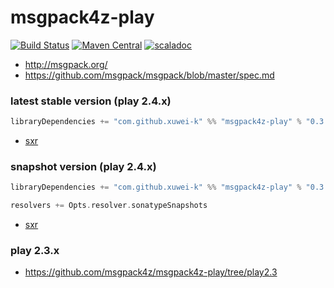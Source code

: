 # msgpack4z-play

[![Build Status](https://secure.travis-ci.org/msgpack4z/msgpack4z-play.png?branch=master)](http://travis-ci.org/msgpack4z/msgpack4z-play)
[![Maven Central](https://maven-badges.herokuapp.com/maven-central/com.github.xuwei-k/msgpack4z-play_2.11/badge.svg)](https://maven-badges.herokuapp.com/maven-central/com.github.xuwei-k/msgpack4z-play_2.11)
[![scaladoc](http://javadoc-badge.appspot.com/com.github.xuwei-k/msgpack4z-play_2.11.svg?label=scaladoc)](http://javadoc-badge.appspot.com/com.github.xuwei-k/msgpack4z-play_2.11)

- <http://msgpack.org/>
- <https://github.com/msgpack/msgpack/blob/master/spec.md>


### latest stable version (play 2.4.x)

```scala
libraryDependencies += "com.github.xuwei-k" %% "msgpack4z-play" % "0.3.0"
```

- [sxr](https://oss.sonatype.org/service/local/repositories/releases/archive/com/github/xuwei-k/msgpack4z-play_2.11/0.3.0/msgpack4z-play_2.11-0.3.0-sxr.jar/!/index.html)

### snapshot version (play 2.4.x)

```scala
libraryDependencies += "com.github.xuwei-k" %% "msgpack4z-play" % "0.3.1-SNAPSHOT"

resolvers += Opts.resolver.sonatypeSnapshots
```

- [sxr](https://oss.sonatype.org/service/local/repositories/snapshots/archive/com/github/xuwei-k/msgpack4z-play_2.11/0.3.1-SNAPSHOT/msgpack4z-play_2.11-0.3.1-SNAPSHOT-sxr.jar/!/index.html)


### play 2.3.x

- <https://github.com/msgpack4z/msgpack4z-play/tree/play2.3>
